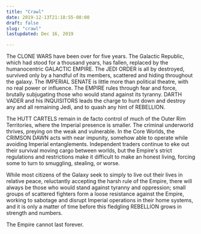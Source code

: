 ```yaml
---
title: "Crawl"
date: 2019-12-13T21:18:55-08:00
draft: false
slug: "crawl"
lastupdated: Dec 16, 2019

---
```


The CLONE WARS have been over for five years. The Galactic Republic, which had stood for a thousand years, has fallen, replaced by the humanocentric GALACTIC EMPIRE. The JEDI ORDER is all by destroyed, survived only by a handful of its members, scattered and hiding throughout the galaxy. The IMPERIAL SENATE is little more than political theatre, with no real power or influence. The EMPIRE rules through fear and force, brutally subjugating those who would stand against its tyranny. DARTH VADER and his INQUISITORS leads the charge to hunt down and destroy any and all remaining Jedi, and to quash any hint of REBELLION.

The HUTT CARTELS remain in de facto control of much of the Outer Rim Territories, where the Imperial presence is smaller. The criminal underworld thrives, preying on the weak and vulnerable. In the Core Worlds, the CRIMSON DAWN acts with near impunity, somehow able to operate while avoiding Imperial entanglements. Independent traders continue to eke out their survival moving cargo between worlds, but the Empire's strict regulations and restrictions make it difficult to make an honest living, forcing some to turn to smuggling, stealing, or worse. 

While most citizens of the Galaxy seek to simply to live out their lives in relative peace, reluctantly accepting the harsh rule of the Empire, there will always be those who would stand against tyranny and oppression; small groups of scattered fighters form a loose resistance against the Empire, working to sabotage and disrupt Imperial operations in their home systems, and it is only a matter of time before this fledgling REBELLION grows in strength and numbers.

The Empire cannot last forever.